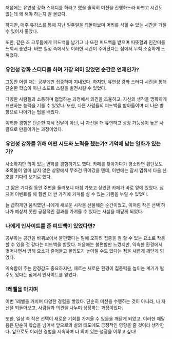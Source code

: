 처음에는 유연성 강화 스터디를 하라고 했을 솔직히 미션을 진행하느라 바쁘고 시간도 없는데 왜 해야 하는지 잘 몰랐다. 

하지만, 매주 유강스를 통해 지난 일주일을 되돌아보며 머리를 식힐 수 있는 시간을 가질 수 있어서 좋았다.

또한, 같은 조 크루들에게 피드백을 남기고 나 또한 피드백을 받으며 따뜻함과 인간미를 느껴서 좋았다. 바쁜 일정 속에서도 이러한 시간이 주어졌다는 점에서 무척 소중하게 느껴졌다.

### 유연성 강화 스터디를 하며 가장 의미 있었던 순간은 언제인가?

그동안 어릴 때는 공부에만 집중하며 지내왔다. 하지만, 유연성 강화 스터디 시간을 통해 단순한 학습이 아닌 소프트 스킬을 발전시킬 수 있었다.

다양한 사람들과 소통하며 협업하는 과정에서 의견을 조율하고, 자신의 생각을 명확하게 표현하는 능력을 기를 수 있었다. 또한, 다른 사람들의 피드백을 받아들이며 더 나은 방향으로 나아가는 법을 배웠다. 

이러한 경험은 단순한 지식 전달이 아닌, 나 자신을 더 유연하고 성장 가능성이 높은 사람으로 만들어가는 과정이었다.

### 유연성 강화를 위해 어떤 시도와 노력을 했는가? 기억에 남는 일화가 있는가?

사소하지만 의미 있는 변화를 경험하기도 했다. 카페를 찾아가다가 평소라면 횡단보도 초록불이 얼마 남지 않은 상황에서 무조건 뛰어갔을 텐데, 이번에는 잠시 멈춰서 다음 신호를 기다려 보기로 했다.

그 짧은 기다림 동안 주변을 둘러보니 마침 가보고 싶었던 카페가 바로 앞에 있었다. 심지어 이벤트를 해 훨씬 더 싼 가격에 커피를 살 수 있는 기쁨을 누릴 수 있었다.

늘 급하게만 움직였던 나에게 새로운 시각을 선물해준 순간이었고, 이처럼 작은 선택 하나가 예상치 못한 긍정적인 결과를 가져올 수 있다는 사실을 깨닫게 되었다.

### 나에게 인사이트를 준 피드백이 있었다면?

공부하는 공간을 바꿔보아서 불편했다는 말에 오히려 집중을 잘 할 수 있는 요소로 작용할 수 있을 것 같다는 피드백을 받았다. 처음에는 불편함만 느꼈지만, 익숙한 환경에서 벗어나면서 방해 요소가 줄어들고 몰입도가
높아질 수도 있다는 점을 새롭게 깨닫게 되었다.

익숙함이 주는 안정감도 중요하지만, 때로는 새로운 환경이 집중력을 높이는 계기가 될 수도 있다는 점에서 인사이트를 얻었다.

### 1레벨을 마치며

이번 1레벨을 거치며 다양한 경험을 쌓았다. 단순히 미션을 수행하는 것이 아니라, 나 자신을 되돌아보고, 사람들과 의견을 나누며 성장하는 과정이었다. 

또한, 일상 속 작은 선택이 새로운 기회를 가져올 수 있음을 깨닫게 되었고, 이러한 깨달음은 단순히 학습을 넘어서 앞으로의 삶의 태도에도 긍정적인 영향을 줄 것이라 생각한다. 앞으로도 이러한 경험을 지속하며 더 의미 있는 성장을 이루고 싶다!
